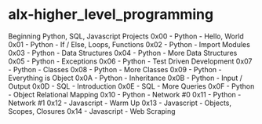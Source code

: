 # alx-higher_level_programming
Beginning Python, SQL, Javascript Projects
0x00 - Python - Hello, World
0x01 - Python - If / Else, Loops, Functions
0x02 - Python - Import Modules
0x03 - Python - Data Structures
0x04 - Python - More Data Structures
0x05 - Python - Exceptions
0x06 - Python - Test Driven Development
0x07 - Python - Classes
0x08 - Python - More Classes
0x09 - Python - Everything is Object
0x0A - Python - Inheritance
0x0B - Python - Input / Output
0x0D - SQL - Introduction
0x0E - SQL - More Queries
0x0F - Python - Object Relational Mapping
0x10 - Python - Network #0
0x11 - Python - Network #1
0x12 - Javascript - Warm Up
0x13 - Javascript - Objects, Scopes, Closures
0x14 - Javascript - Web Scraping
